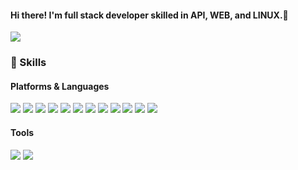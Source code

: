 #### Hi there! I'm <b>full stack developer</b> skilled in API, WEB, and LINUX.🚀
<a href="http://joyho.net"><img src="https://img.shields.io/badge/www-JOYHO.NET-darkblue?logo=php&logoColor=white&style=for-the-badge"/></a>

### 💪 Skills
#### Platforms & Languages
<p>
  <a href="#"><img src="https://img.shields.io/badge/PHP-darkred?logo=php&logoColor=white&style=flat-square"/></a>
  <a href="#"><img src="https://img.shields.io/badge/MySQL-red?logo=MySQL&logoColor=black&style=flat-square"/></a>
  <a href="#"><img src="https://img.shields.io/badge/Apache-blue?logo=Apache&logoColor=black&style=flat-square"/></a>
  <a href="#"><img src="https://img.shields.io/badge/HTML-red?logo=HTML&logoColor=black&style=flat-square"/></a>
  <a href="#"><img src="https://img.shields.io/badge/CSS-red?logo=CSS&logoColor=black&style=flat-square"/></a>
  <a href="#"><img src="https://img.shields.io/badge/Javascript-square?logo=Javascript&logoColor=black&style=flat-square"/></a>
  <a href="#"><img src="https://img.shields.io/badge/Jquery-red?logo=Jquery&logoColor=black&style=flat-square"/></a>
  <a href="#"><img src="https://img.shields.io/badge/Nodejs-red?logo=Nodejs&logoColor=black&style=flat-square"/></a>
  <a href="#"><img src="https://img.shields.io/badge/React-red?logo=React&logoColor=black&style=flat-square"/></a>
  <a href="#"><img src="https://img.shields.io/badge/ElasticSearch-green?logo=Elastic&logoColor=black&style=flat-square"/></a>
  <a href="#"><img src="https://img.shields.io/badge/Codeigniter3-green?logo=Codeigniter&logoColor=black&style=flat-square"/></a>
  <a href="#"><img src="https://img.shields.io/badge/GnuBoard5-green?logo=GnuBoard&logoColor=black&style=flat-square"/></a>
</p>
<p>
</p>

#### Tools
<p>
  <a href="#"><img src="https://img.shields.io/badge/Visual Studio Code-blue?logo=VisualStudioCode&logoColor=black&style=flat-square"/></a>
  <a href="#"><img src="https://img.shields.io/badge/Chrome-white?logo=Chrome&logoColor=black&style=flat-square"/></a>
</p>
